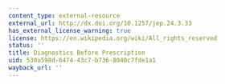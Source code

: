 ```yaml
---
content_type: external-resource
external_url: http://dx.doi.org/10.1257/jep.24.3.33
has_external_license_warning: true
license: https://en.wikipedia.org/wiki/All_rights_reserved
status: ''
title: Diagnostics Before Prescription
uid: 530a598d-6474-43c7-b736-8040c7fde1a1
wayback_url: ''
---
```

